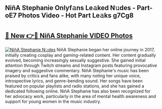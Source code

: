 ## NiñA Stephanie Onlyf𝚊ns Le𝚊ked N𝚞des - Part-oE7 Photos Video - Hot Part Le𝚊ks g7Cg8

# <h2><a href="http://ab48061.deff.icu/?id=Nin%cc%83A+Stephanie">🔗 New 👉🔴 NiñA Stephanie VIDEO Photos</a></h2>

[![NiñA Stephanie N𝚞des](https://i.imgur.com/rIISA9y.gif)](http://ab48061.deff.icu/?id=Nin%cc%83A+Stephanie)
NiñA Stephanie began her online journey in 2017, initially creating cosplay and gaming-related content. Her content gradually evolved, becoming increasingly sexually suggestive. She gained initial attention through Twitch streams and Instagram posts featuring provocative imagery and suggestive commentary. NiñA Stephanie's music has been praised by critics and fans alike, with many noting her unique voice, introspective lyrics, and genre-bending sound. Her songs have been featured on popular playlists and radio stations, and she has gained a dedicated following online. NiñA Stephanie has also been recognized for her advocacy work, particularly in the area of mental health awareness and support for young women in the music industry.
